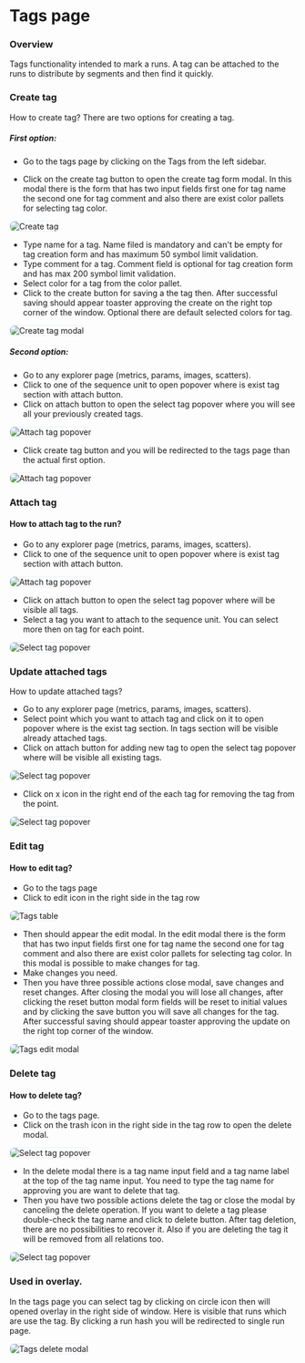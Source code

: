 # Tags page
### Overview
Tags functionality intended to mark a runs. A tag can be attached to the runs to distribute by segments and then find it quickly.
### Create tag
How to create tag? 
There are two options for creating a tag. 
##### First option:
- Go to the tags page by clicking on the Tags from the left sidebar.

- Click on the create tag button to open the create tag form modal. In this modal there is the form that has two input fields first one for tag name the second one for tag comment and also there are exist color pallets for selecting tag color.

<img style="border-radius: 8px; border: 1px solid #E8F1FC" alt="Create tag" src="https://docs-blobs.s3.us-east-2.amazonaws.com/images/ui/pages/tags/1.png">

- Type name for a tag. Name filed is mandatory and can't be empty for tag creation form and has maximum 50 symbol limit validation.
- Type comment for a tag. Comment field is optional for tag creation form and has max 200 symbol limit validation. 
- Select color for a tag from the color pallet.
- Click to the create button for saving a the tag then. After successful saving should appear toaster approving the create on the right top corner of the window. Optional there are default selected colors for tag.

<img style="border-radius: 8px; border: 1px solid #E8F1FC" alt="Create tag modal" src="https://docs-blobs.s3.us-east-2.amazonaws.com/images/ui/pages/tags/2.png">

##### Second option:
- Go to any explorer page (metrics, params, images, scatters).
- Click to one of the sequence unit to open popover where is exist tag section with attach button.
- Click on attach button to open the select tag popover where you will see all your previously created tags.

<img style="border-radius: 8px; border: 1px solid #E8F1FC" alt="Attach tag popover" src="https://docs-blobs.s3.us-east-2.amazonaws.com/images/ui/pages/tags/3.png">

- Click create tag button and you will be redirected to the tags page than the actual first option.

<img style="border-radius: 8px; border: 1px solid #E8F1FC" alt="Attach tag popover" src="https://docs-blobs.s3.us-east-2.amazonaws.com/images/ui/pages/tags/4.png">

### Attach tag
#### How to attach tag to the run?
- Go to any explorer page (metrics, params, images, scatters).
- Click to one of the sequence unit to open popover where is exist tag section with attach button.

<img style="border-radius: 8px; border: 1px solid #E8F1FC" alt="Attach tag popover" src="https://docs-blobs.s3.us-east-2.amazonaws.com/images/ui/pages/tags/5.png">

- Click on attach button to open the select tag popover where will be visible all tags.
- Select a tag you want to attach to the sequence unit. You can select more then on tag for each point.

<img style="border-radius: 8px; border: 1px solid #E8F1FC" alt="Select tag popover" src="https://docs-blobs.s3.us-east-2.amazonaws.com/images/ui/pages/tags/6.png">

### Update attached tags
How to update attached tags?
- Go to any explorer page (metrics, params, images, scatters).
- Select point which you want to attach tag and click on it to open popover where is the exist tag section. In tags section will be visible already attached tags.
- Click on attach button for adding new tag to open the select tag popover where will be visible all existing tags.

<img style="border-radius: 8px; border: 1px solid #E8F1FC" alt="Select tag popover" src="https://docs-blobs.s3.us-east-2.amazonaws.com/images/ui/pages/tags/7.png">

- Click on x icon in the right end of the each tag for removing the tag from the point.

<img style="border-radius: 8px; border: 1px solid #E8F1FC" alt="Select tag popover" src="https://docs-blobs.s3.us-east-2.amazonaws.com/images/ui/pages/tags/8.png">

### Edit tag
#### How to edit tag?
- Go to the tags page
- Click to edit icon in the right side in the tag row

<img style="border-radius: 8px; border: 1px solid #E8F1FC" alt="Tags table" src="https://docs-blobs.s3.us-east-2.amazonaws.com/images/ui/pages/tags/9.png">

- Then should appear the edit modal. In the edit modal there is the form that has two input fields first one for tag name the second one for tag comment and also there are exist color pallets for selecting tag color. In this modal is possible to make changes for tag.
- Make changes you need.
- Then you have three possible actions close modal, save changes and reset changes. After closing the modal you will lose all changes, after clicking the reset button modal form fields will be reset to initial values and by clicking the save button you will save all changes for the tag. After successful saving should appear toaster approving the update on the right top corner of the window.

<img style="border-radius: 8px; border: 1px solid #E8F1FC" alt="Tags edit modal" src="https://docs-blobs.s3.us-east-2.amazonaws.com/images/ui/pages/tags/10.png">

### Delete tag
#### How to delete tag?
- Go to the tags page.
- Click on the trash icon in the right side in the tag row to open the delete modal.

<img style="border-radius: 8px; border: 1px solid #E8F1FC" alt="Select tag popover" src="https://docs-blobs.s3.us-east-2.amazonaws.com/images/ui/pages/tags/11.png">

- In the delete modal there is a tag name input field and a tag name label at the top of the tag name input. You need to type the tag name for approving you are want to delete that tag.
- Then you have two possible actions delete the tag or close the modal by canceling the delete operation. If you want to delete a tag please double-check the tag name and click to delete button. After tag deletion, there are no possibilities to recover it. Also if you are deleting the tag it will be removed from all relations too.

<img style="border-radius: 8px; border: 1px solid #E8F1FC" alt="Select tag popover" src="https://docs-blobs.s3.us-east-2.amazonaws.com/images/ui/pages/tags/12.png">

### Used in overlay.
In the tags page you can select tag by clicking on circle icon then will opened overlay in the right side of window. Here is visible that runs which are use the tag. By clicking a run hash you will be redirected to single run page.

<img style="border-radius: 8px; border: 1px solid #E8F1FC" alt="Tags delete modal" src="https://docs-blobs.s3.us-east-2.amazonaws.com/images/ui/pages/tags/13.png">